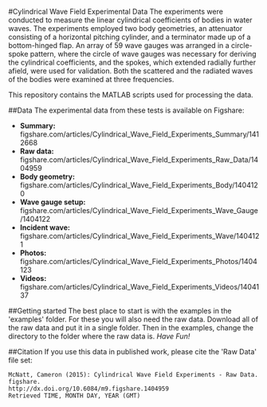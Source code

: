 #Cylindrical Wave Field Experimental Data
The experiments were conducted to measure the linear cylindrical coefficients of bodies in water waves. The experiments employed two body geometries, an attenuator consisting of a horizontal pitching cylinder, and a terminator made up of a bottom-hinged flap. An array of 59 wave gauges was arranged in a circle-spoke pattern, where the circle of wave gauges was necessary for deriving the cylindrical coefficients, and the spokes, which extended radially further afield, were used for validation. Both the scattered and the radiated waves of the bodies were examined at three frequencies.

This repository contains the MATLAB scripts used for processing the data.

##Data
The experimental data from these tests is available on Figshare:

* **Summary:**  figshare.com/articles/Cylindrical_Wave_Field_Experiments_Summary/1412668
* **Raw data:** figshare.com/articles/Cylindrical_Wave_Field_Experiments_Raw_Data/1404959
* **Body geometry:** figshare.com/articles/Cylindrical_Wave_Field_Experiments_Body/1404120
* **Wave gauge setup:** figshare.com/articles/Cylindrical_Wave_Field_Experiments_Wave_Gauge/1404122
* **Incident wave:** figshare.com/articles/Cylindrical_Wave_Field_Experiments_Wave/1404121
* **Photos:** figshare.com/articles/Cylindrical_Wave_Field_Experiments_Photos/1404123
* **Videos:** figshare.com/articles/Cylindrical_Wave_Field_Experiments_Videos/1404137

##Getting started
The best place to start is with the examples in the 'examples' folder. For these you will also need the raw data. Download all of the raw data and put it in a single folder. Then in the examples, change the directory to the folder where the raw data is.  *Have Fun!*

##Citation
If you use this data in published work, please cite the 'Raw Data' file set:

```
McNatt, Cameron (2015): Cylindrical Wave Field Experiments - Raw Data. figshare.
http://dx.doi.org/10.6084/m9.figshare.1404959
Retrieved TIME, MONTH DAY, YEAR (GMT)
```
